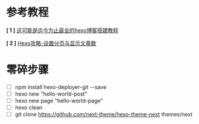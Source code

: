 # 参考教程

**[ 1 ]** [这可能是迄今为止最全的hexo博客搭建教程](https://cloud.tencent.com/developer/article/1520557)

**[ 2 ]** [Hexo攻略-设置分页与显示文章数](https://blog.csdn.net/qq_39181839/article/details/109477431)



# 零碎步骤

- [ ] npm install hexo-deployer-git --save
- [ ] hexo new "hello-world-post"
- [ ] hexo new page "hello-world-page"
- [ ] hexo clean
- [ ] git clone https://github.com/next-theme/hexo-theme-next themes/next